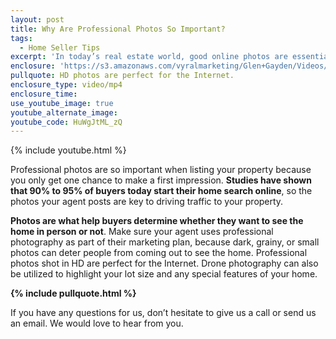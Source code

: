 ```yaml
---
layout: post
title: Why Are Professional Photos So Important?
tags:
  - Home Seller Tips
excerpt: 'In today’s real estate world, good online photos are essential. If you want to sell your home, you’ve got to make it look great on the Internet.'
enclosure: 'https://s3.amazonaws.com/vyralmarketing/Glen+Gayden/Videos/Why+You+Need+Professional+Photography.mp4'
pullquote: HD photos are perfect for the Internet.
enclosure_type: video/mp4
enclosure_time:
use_youtube_image: true
youtube_alternate_image:
youtube_code: HuWgJtML_zQ
---
```



{% include youtube.html %}

Professional photos are so important when listing your property because you only get one chance to make a first impression. **Studies have shown that 90% to 95% of buyers today start their home search online**, so the photos your agent posts are key to driving traffic to your property.

**Photos are what help buyers determine whether they want to see the home in person or not**. Make sure your agent uses professional photography as part of their marketing plan, because dark, grainy, or small photos can deter people from coming out to see the home. Professional photos shot in HD are perfect for the Internet. Drone photography can also be utilized to highlight your lot size and any special features of your home.

**{% include pullquote.html %}**

If you have any questions for us, don’t hesitate to give us a call or send us an email. We would love to hear from you.